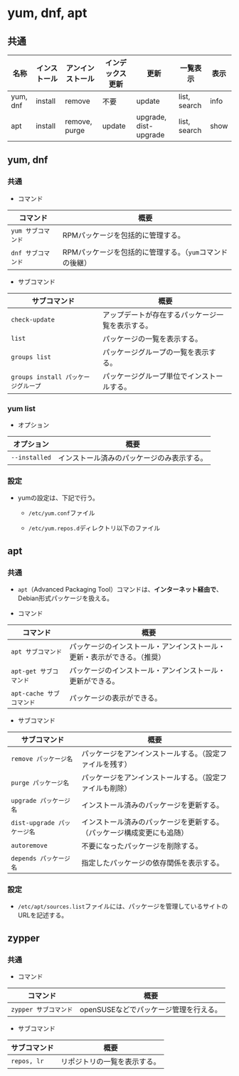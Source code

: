 # yum, dnf, apt

## 共通

| 名称   | インストール | アンインストール | インデックス更新 | 更新                  | 一覧表示     | 表示 |
| -------- | ------------ | ---------------- | ---------------- | --------------------- | ------------ | ---- |
| yum, dnf | install    | remove           | 不要             | update                | list, search | info |
| apt    | install      | remove, purge    | update           | upgrade, dist-upgrade | list, search | show |

## yum, dnf

### 共通

- コマンド

|コマンド|概要|
|---|---|
|`yum サブコマンド`|RPMパッケージを包括的に管理する。|
|`dnf サブコマンド`|RPMパッケージを包括的に管理する。（`yum`コマンドの後継）|

- サブコマンド

| サブコマンド                        | 概要                                             |
| ----------------------------------- | ------------------------------------------------ |
| `check-update`                      | アップデートが存在するパッケージ一覧を表示する。 |
| `list`                              | パッケージの一覧を表示する。                     |
| `groups list`                       | パッケージグループの一覧を表示する。             |
| `groups install パッケージグループ` | パッケージグループ単位でインストールする。       |

### yum list

- オプション

|オプション|概要|
|---|---|
|`--installed`|インストール済みのパッケージのみ表示する。|

### 設定

- yumの設定は、下記で行う。

  - `/etc/yum.conf`ファイル

  - `/etc/yum.repos.d`ディレクトリ以下のファイル

## apt

### 共通

- `apt`（Advanced Packaging Tool）コマンドは、**インターネット経由で**、Debian形式パッケージを扱える。

- コマンド
  
| コマンド                 | 概要                                                         |
| ------------------------ | ------------------------------------------------------------ |
| `apt サブコマンド`       | パッケージのインストール・アンインストール・更新・表示ができる。（推奨） |
| `apt-get サブコマンド`   | パッケージのインストール・アンインストール・更新ができる。   |
| `apt-cache サブコマンド` | パッケージの表示ができる。                                   |
  
- サブコマンド

| サブコマンド                | 概要                                                         |
| --------------------------- | ------------------------------------------------------------ |
| `remove パッケージ名`       | パッケージをアンインストールする。（設定ファイルを残す）     |
| `purge パッケージ名`        | パッケージをアンインストールする。（設定ファイルも削除）     |
| `upgrade パッケージ名`      | インストール済みのパッケージを更新する。                     |
| `dist-upgrade パッケージ名` | インストール済みのパッケージを更新する。（パッケージ構成変更にも追随） |
| `autoremove`                | 不要になったパッケージを削除する。                           |
| `depends パッケージ名`      | 指定したパッケージの依存関係を表示する。                     |

### 設定

- `/etc/apt/sources.list`ファイルには、パッケージを管理しているサイトのURLを記述する。

## zypper

### 共通

- コマンド

|コマンド|概要|
|---|---|
|`zypper サブコマンド`|openSUSEなどでパッケージ管理を行える。|

- サブコマンド

|サブコマンド|概要|
|---|---|
|`repos, lr`|リポジトリの一覧を表示する。|
